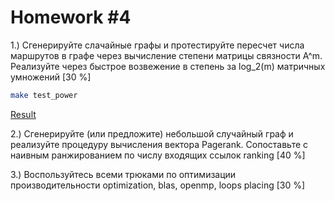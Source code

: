 # Homework #4

1.) Сгенерируйте слачайные графы и 
протестируйте пересчет числа маршрутов в графе через вычисление степени матрицы связности A^m. 
Реализуйте через быстрое возвежение в степень за log_2(m) матричных умножений [30 %]
```bash
make test_power
```
[Result](resultmatrix_pow.txt)

2.) Сгенерируйте (или предложите) небольшой случайный граф и реализуйте процедуру вычисления вектора Pagerank.
Сопоставьте с наивным ранжированием по числу входящих ссылок ranking [40 %]

3.) Воспользуйтесь всеми трюками по оптимизации производительности optimization, blas, openmp, loops placing [30 %]
